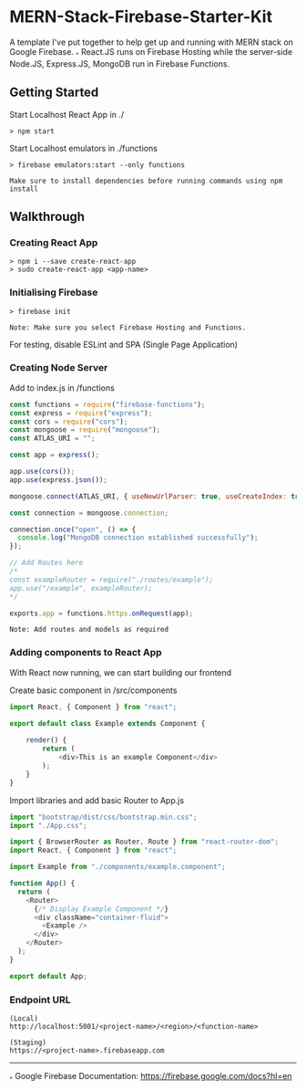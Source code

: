 # MERN-Stack-Firebase-Starter-Kit

A template I've put together to help get up and running with MERN stack on Google Firebase. <sub>^</sub> React.JS runs on Firebase Hosting while the server-side Node.JS, Express.JS, MongoDB run in Firebase Functions.

## Getting Started

Start Localhost React App in ./
```
> npm start
```
Start Localhost emulators in ./functions
```
> firebase emulators:start --only functions
```
`Make sure to install dependencies before running commands using npm install`

## Walkthrough
### Creating React App

```
> npm i --save create-react-app
> sudo create-react-app <app-name>
```

### Initialising Firebase

```
> firebase init
```
`Note: Make sure you select Firebase Hosting and Functions.`

For testing, disable ESLint and SPA (Single Page Application)

### Creating Node Server

Add to index.js in /functions
``` javascript
const functions = require("firebase-functions");
const express = require("express");
const cors = require("cors");
const mongoose = require("mongoose");
const ATLAS_URI = "";

const app = express();

app.use(cors());
app.use(express.json());

mongoose.connect(ATLAS_URI, { useNewUrlParser: true, useCreateIndex: true, useUnifiedTopology: true });

const connection = mongoose.connection;

connection.once("open", () => {
  console.log("MongoDB connection established successfully");
});

// Add Routes here
/*
const exampleRouter = require("./routes/example");
app.use("/example", exampleRouter);
*/

exports.app = functions.https.onRequest(app);
```
`Note: Add routes and models as required`

### Adding components to React App
With React now running, we can start building our frontend

Create basic component in /src/components
```javascript
import React, { Component } from "react";

export default class Example extends Component {
    
    render() {
        return (
            <div>This is an example Component</div>
        );
    }
}
```

Import libraries and add basic Router to App.js
```javascript
import "bootstrap/dist/css/bootstrap.min.css";
import "./App.css";

import { BrowserRouter as Router, Route } from "react-router-dom";
import React, { Component } from "react";

import Example from "./components/example.component";

function App() {
  return (
    <Router>
      {/* Display Example Component */}
      <div className="container-fluid">
        <Example />
      </div>
    </Router>
  );
}

export default App;
```

### Endpoint URL

    (Local)
    http://localhost:5001/<project-name>/<region>/<function-name>
    
    (Staging)
    https://<project-name>.firebaseapp.com

------------
<sub>^</sub> Google Firebase Documentation: https://firebase.google.com/docs?hl=en
